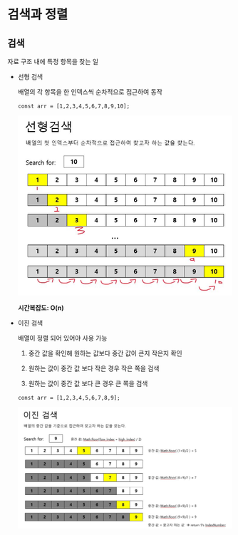 # 검색과 정렬

## 검색
자료 구조 내에 특정 항목을 찾는 일

* 선형 검색
  
  배열의 각 항목을 한 인덱스씩 순차적으로 접근하여 동작
  ```
  const arr = [1,2,3,4,5,6,7,8,9,10];
  ```
  
  ![](./검색Img/선형검색.JPG)

  **시간복잡도: O(n)**

* 이진 검색
  
  배열이 정렬 되어 있어야 사용 가능
  
  1) 중간 값을 확인해 원하는 값보다 중간 값이 큰지 작은지 확인
  
  2) 원하는 값이 중간 값 보다 작은 경우 작은 쪽을 검색
  
  3) 원하는 값이 중간 값 보다 큰 경우 큰 쪽을 검색
  
  ```
  const arr = [1,2,3,4,5,6,7,8,9];
  ```
  ![](./검색Img/이진검색.JPG)

